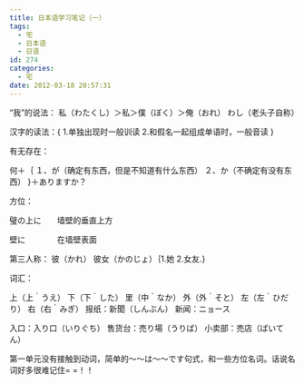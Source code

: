 ```yaml
---
title: 日本语学习笔记（一）
tags:
  - 宅
  - 日本语
  - 日语
id: 274
categories:
  - 宅
date: 2012-03-18 20:57:31
---
```


“我”的说法：
私（わたくし）＞私＞僕（ぼく）＞俺（おれ）
わし（老头子自称）

汉字的读法：{
1.单独出现时一般训读
2.和假名一起组成单语时，一般音读
}

有无存在：

何＋｛
１、が（确定有东西，但是不知道有什么东西）
２、か（不确定有没有东西）
}＋ありますか？

方位：

璧の上に　　墙壁的垂直上方

壁に　　　　在墙壁表面

第三人称：
彼（かれ）
彼女（かのじょ）｛1.她 2.女友.}

词汇：

上（上｀うえ）
下（下｀した）
里（中｀なか）
外（外｀そと）
左（左｀ひだり）
右（右｀みぎ）
报纸：新聞（しんぶん）
新闻：ニョース

入口：入り口（いりぐち）
售货台：売り場（うりば）
小卖部：売店（ばいてん）

第一单元没有接触到动词，简单的〜〜は〜〜です句式，和一些方位名词。话说名词好多很难记住= =！！

&nbsp;